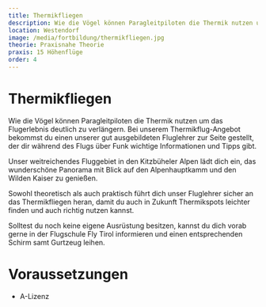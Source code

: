 ```yaml
---
title: Thermikfliegen
description: Wie die Vögel können Paragleitpiloten die Thermik nutzen um das Flugerlebnis deutlich zu verlängern. Bei unserem Thermikflug-Angebot bekommst du einen unserer gut ausgebildeten Fluglehrer zur Seite gestellt, der dir während des Flugs über Funk wichtige Informationen und Tipps gibt.
location: Westendorf
image: /media/fortbildung/thermikfliegen.jpg
theorie: Praxisnahe Theorie
praxis: 15 Höhenflüge
order: 4
---
```


# Thermikfliegen

Wie die Vögel können Paragleitpiloten die Thermik nutzen um das Flugerlebnis deutlich zu verlängern. Bei unserem Thermikflug-Angebot bekommst du einen unserer gut ausgebildeten Fluglehrer zur Seite gestellt, der dir während des Flugs über Funk wichtige Informationen und Tipps gibt. 

Unser weitreichendes Fluggebiet in den Kitzbüheler Alpen lädt dich ein, das wunderschöne Panorama mit Blick auf den Alpenhauptkamm und den Wilden Kaiser zu genießen. 

Sowohl theoretisch als auch praktisch führt dich unser Fluglehrer sicher an das Thermikfliegen heran, damit du auch in Zukunft Thermikspots leichter finden und auch richtig nutzen kannst.

Solltest du noch keine eigene Ausrüstung besitzen, kannst du dich vorab gerne in der Flugschule Fly Tirol informieren und einen entsprechenden Schirm samt Gurtzeug leihen.

# Voraussetzungen

* A-Lizenz
